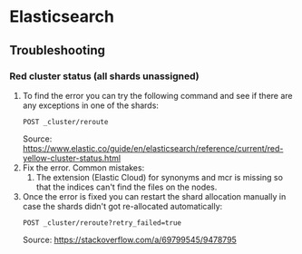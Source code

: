 # Elasticsearch

## Troubleshooting

### Red cluster status (all shards unassigned)

1. To find the error you can try the following command and see if there are any exceptions in one of the shards:
    ```shell
    POST _cluster/reroute
    ```
    Source: https://www.elastic.co/guide/en/elasticsearch/reference/current/red-yellow-cluster-status.html
2. Fix the error. Common mistakes:
    1. The extension (Elastic Cloud) for synonyms and mcr is missing so that the indices can't find the files on the nodes.
4. Once the error is fixed you can restart the shard allocation manually in case the shards didn't got re-allocated automatically:
    ```shell
    POST _cluster/reroute?retry_failed=true
    ```
    Source: https://stackoverflow.com/a/69799545/9478795
